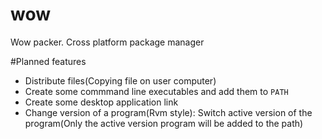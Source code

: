 wow
===

Wow packer. Cross platform package manager


#Planned features
* Distribute files(Copying file on user computer) 
* Create some commmand line executables and add them to `PATH`
* Create some desktop application link
* Change version of a program(Rvm style): Switch active version of the program(Only the active version program will be added to the path)
